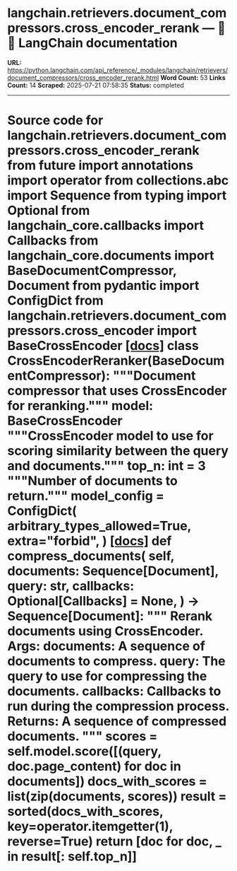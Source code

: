 # langchain.retrievers.document_compressors.cross_encoder_rerank — 🦜🔗 LangChain  documentation

**URL:** https://python.langchain.com/api_reference/_modules/langchain/retrievers/document_compressors/cross_encoder_rerank.html
**Word Count:** 53
**Links Count:** 14
**Scraped:** 2025-07-21 07:58:35
**Status:** completed

---

# Source code for langchain.retrievers.document\_compressors.cross\_encoder\_rerank               from __future__ import annotations          import operator     from collections.abc import Sequence     from typing import Optional          from langchain_core.callbacks import Callbacks     from langchain_core.documents import BaseDocumentCompressor, Document     from pydantic import ConfigDict          from langchain.retrievers.document_compressors.cross_encoder import BaseCrossEncoder                              [[docs]](https://python.langchain.com/api_reference/langchain/retrievers/langchain.retrievers.document_compressors.cross_encoder_rerank.CrossEncoderReranker.html#langchain.retrievers.document_compressors.cross_encoder_rerank.CrossEncoderReranker)     class CrossEncoderReranker(BaseDocumentCompressor):         """Document compressor that uses CrossEncoder for reranking."""              model: BaseCrossEncoder         """CrossEncoder model to use for scoring similarity           between the query and documents."""         top_n: int = 3         """Number of documents to return."""              model_config = ConfigDict(             arbitrary_types_allowed=True,             extra="forbid",         )                         [[docs]](https://python.langchain.com/api_reference/langchain/retrievers/langchain.retrievers.document_compressors.cross_encoder_rerank.CrossEncoderReranker.html#langchain.retrievers.document_compressors.cross_encoder_rerank.CrossEncoderReranker.compress_documents)         def compress_documents(             self,             documents: Sequence[Document],             query: str,             callbacks: Optional[Callbacks] = None,         ) -> Sequence[Document]:             """             Rerank documents using CrossEncoder.                  Args:                 documents: A sequence of documents to compress.                 query: The query to use for compressing the documents.                 callbacks: Callbacks to run during the compression process.                  Returns:                 A sequence of compressed documents.             """             scores = self.model.score([(query, doc.page_content) for doc in documents])             docs_with_scores = list(zip(documents, scores))             result = sorted(docs_with_scores, key=operator.itemgetter(1), reverse=True)             return [doc for doc, _ in result[: self.top_n]]